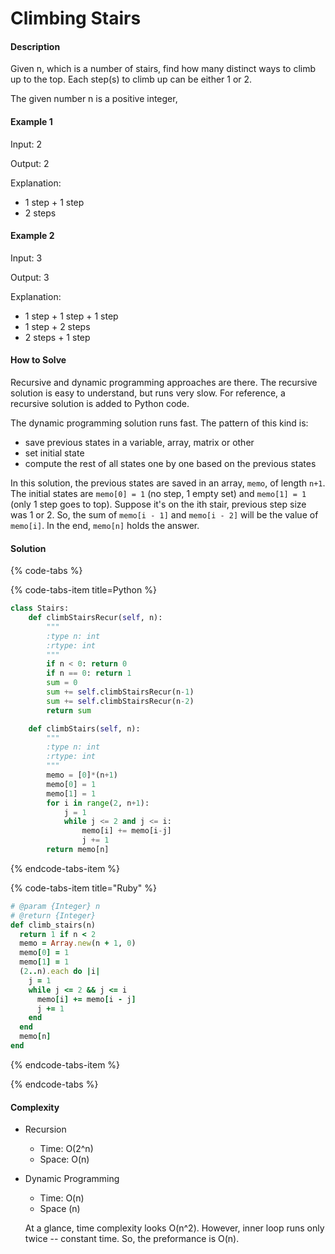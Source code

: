 # Climbing Stairs

#### Description

Given n, which is a number of stairs, find how many distinct ways to climb up to the top. Each step(s) to climb up can be either 1 or 2.

The given number n is a positive integer,

#### Example 1
Input: 2

Output: 2

Explanation:
- 1 step + 1 step
- 2 steps

#### Example 2
Input: 3

Output: 3

Explanation:
- 1 step + 1 step + 1 step
- 1 step + 2 steps
- 2 steps + 1 step

#### How to Solve

Recursive and dynamic programming approaches are there.
The recursive solution is easy to understand, but runs very slow. For reference, a recursive solution is added to Python code.

The dynamic programming solution runs fast.
The pattern of this kind is:
- save previous states in a variable, array, matrix or other
- set initial state
- compute the rest of all states one by one based on the previous states

In this solution, the previous states are saved in an array, `memo`, of length `n+1`.
The initial states are `memo[0] = 1` (no step, 1 empty set) and `memo[1] = 1` (only 1 step goes to top).
Suppose it's on the ith stair, previous step size was 1 or 2.
So, the sum of `memo[i - 1]` and `memo[i - 2]` will be the value of `memo[i]`. In the end, `memo[n]` holds the answer.

#### Solution
{% code-tabs %}

{% code-tabs-item title=Python %}
```python
class Stairs:
    def climbStairsRecur(self, n):
        """
        :type n: int
        :rtype: int
        """
        if n < 0: return 0
        if n == 0: return 1
        sum = 0
        sum += self.climbStairsRecur(n-1)
        sum += self.climbStairsRecur(n-2)
        return sum

    def climbStairs(self, n):
        """
        :type n: int
        :rtype: int
        """
        memo = [0]*(n+1)
        memo[0] = 1
        memo[1] = 1
        for i in range(2, n+1):
            j = 1
            while j <= 2 and j <= i:
                memo[i] += memo[i-j]
                j += 1
        return memo[n]
```
{% endcode-tabs-item %}

{% code-tabs-item title="Ruby" %}
```ruby
# @param {Integer} n
# @return {Integer}
def climb_stairs(n)
  return 1 if n < 2
  memo = Array.new(n + 1, 0)
  memo[0] = 1
  memo[1] = 1
  (2..n).each do |i|
    j = 1
    while j <= 2 && j <= i
      memo[i] += memo[i - j]
      j += 1
    end
  end
  memo[n]
end
```
{% endcode-tabs-item %}

{% endcode-tabs %}

#### Complexity
- Recursion
    - Time: O(2^n)
    - Space: O(n)
- Dynamic Programming
    - Time: O(n)
    - Space (n)

    At a glance, time complexity looks O(n^2). However, inner loop runs only twice -- constant time. So, the preformance is O(n).